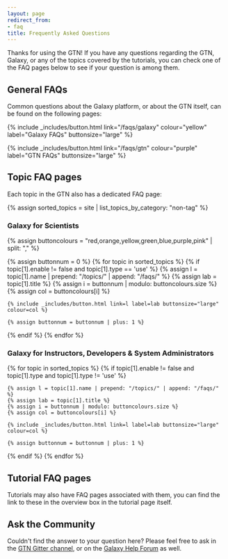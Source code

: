 ```yaml
---
layout: page
redirect_from:
- faq
title: Frequently Asked Questions
---
```


Thanks for using the GTN! If you have any questions regarding the GTN, Galaxy, or any of the topics covered by the tutorials, you can check one of the FAQ pages below to see if your question is among them.


## General FAQs

Common questions about the Galaxy platform, or about the GTN itself, can be found on the following pages:

<div markdown="0">

{% include _includes/button.html link="/faqs/galaxy" colour="yellow" label="Galaxy FAQs" buttonsize="large" %}

{% include _includes/button.html link="/faqs/gtn" colour="purple" label="GTN FAQs" buttonsize="large" %}

</div>


## Topic FAQ pages

Each topic in the GTN also has a dedicated FAQ page:

{% assign sorted_topics = site | list_topics_by_category: "non-tag" %}

### Galaxy for Scientists

<div markdown="0">
{% assign buttoncolours = "red,orange,yellow,green,blue,purple,pink" | split: "," %}

{% assign buttonnum = 0 %}
{% for topic in sorted_topics %}
  {% if topic[1].enable != false and topic[1].type == 'use'  %}
    {% assign l = topic[1].name | prepend: "/topics/" | append: "/faqs/" %}
    {% assign lab = topic[1].title %}
    {% assign i = buttonnum | modulo: buttoncolours.size %}
    {% assign col = buttoncolours[i] %}

    {% include _includes/button.html link=l label=lab buttonsize="large" colour=col %}

    {% assign buttonnum = buttonnum | plus: 1 %}
  {% endif %}
{% endfor %}

</div>

### Galaxy for Instructors, Developers & System Administrators

<div markdown="0">
{% for topic in sorted_topics %}
  {% if topic[1].enable != false and topic[1].type and topic[1].type != 'use'  %}

    {% assign l = topic[1].name | prepend: "/topics/" | append: "/faqs/" %}
    {% assign lab = topic[1].title %}
    {% assign i = buttonnum | modulo: buttoncolours.size %}
    {% assign col = buttoncolours[i] %}

    {% include _includes/button.html link=l label=lab buttonsize="large" colour=col %}

    {% assign buttonnum = buttonnum | plus: 1 %}

  {% endif %}
{% endfor %}
</div>


## Tutorial FAQ pages

Tutorials may also have FAQ pages associated with them, you can find the link to these in the overview box in the tutorial page itself.


## Ask the Community

Couldn't find the answer to your question here? Please feel free to ask in the [GTN Gitter channel]({{site.gitter_url}}), or on the [Galaxy Help Forum](https://help.galaxyproject.org) as well.
